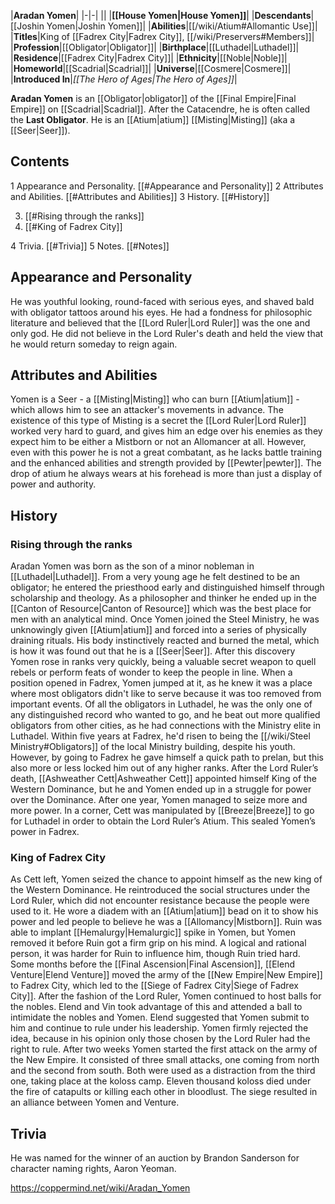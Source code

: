 |**Aradan Yomen**|
|-|-|
||
|**[[House Yomen\|House Yomen]]**|
|**Descendants**|[[Joshin Yomen\|Joshin Yomen]]|
|**Abilities**|[[/wiki/Atium#Allomantic Use]]|
|**Titles**|King of [[Fadrex City\|Fadrex City]], [[/wiki/Preservers#Members]]|
|**Profession**|[[Obligator\|Obligator]]|
|**Birthplace**|[[Luthadel\|Luthadel]]|
|**Residence**|[[Fadrex City\|Fadrex City]]|
|**Ethnicity**|[[Noble\|Noble]]|
|**Homeworld**|[[Scadrial\|Scadrial]]|
|**Universe**|[[Cosmere\|Cosmere]]|
|**Introduced In**|*[[The Hero of Ages\|The Hero of Ages]]*|

**Aradan Yomen** is an [[Obligator\|obligator]] of the [[Final Empire\|Final Empire]] on [[Scadrial\|Scadrial]]. After the Catacendre, he is often called the **Last Obligator**. He is an [[Atium\|atium]] [[Misting\|Misting]] (aka a [[Seer\|Seer]]).

## Contents

1 Appearance and Personality. [[#Appearance and Personality]] 
2 Attributes and Abilities. [[#Attributes and Abilities]] 
3 History. [[#History]] 

3. [[#Rising through the ranks]] 
3. [[#King of Fadrex City]] 


4 Trivia. [[#Trivia]] 
5 Notes. [[#Notes]] 


## Appearance and Personality
He was youthful looking, round-faced with serious eyes, and shaved bald with obligator tattoos around his eyes.  He had a fondness for philosophic literature and believed that the [[Lord Ruler\|Lord Ruler]] was the one and only god. He did not believe in the Lord Ruler's death and held the view that he would return someday to reign again.

## Attributes and Abilities
Yomen is a Seer - a [[Misting\|Misting]] who can burn [[Atium\|atium]] - which allows him to see an attacker's movements in advance. The existence of this type of Misting is a secret the [[Lord Ruler\|Lord Ruler]] worked very hard to guard, and gives him an edge over his enemies as they expect him to be either a Mistborn or not an Allomancer at all. However, even with this power he is not a great combatant, as he lacks battle training and the enhanced abilities and strength provided by [[Pewter\|pewter]].
The drop of atium he always wears at his forehead is more than just a display of power and authority.

## History
### Rising through the ranks
Aradan Yomen was born as the son of a minor nobleman in [[Luthadel\|Luthadel]]. From a very young age he felt destined to be an obligator; he entered the priesthood early and distinguished himself through scholarship and theology. As a philosopher and thinker he ended up in the [[Canton of Resource\|Canton of Resource]] which was the best place for men with an analytical mind.
Once Yomen joined the Steel Ministry, he was unknowingly given [[Atium\|atium]] and forced into a series of physically draining rituals. His body instinctively reacted and burned the metal, which is how it was found out that he is a [[Seer\|Seer]].
After this discovery Yomen rose in ranks very quickly, being a valuable secret weapon to quell rebels or perform feats of wonder to keep the people in line.
When a position opened in Fadrex, Yomen jumped at it, as he knew it was a place where most obligators didn't like to serve because it was too removed from important events. Of all the obligators in Luthadel, he was the only one of any distinguished record who wanted to go, and he beat out more qualified obligators from other cities, as he had connections with the Ministry elite in Luthadel.
Within five years at Fadrex, he'd risen to being the [[/wiki/Steel Ministry#Obligators]] of the local Ministry building, despite his youth. However, by going to Fadrex he gave himself a quick path to prelan, but this also more or less locked him out of any higher ranks. After the Lord Ruler’s death, [[Ashweather Cett\|Ashweather Cett]] appointed himself King of the Western Dominance, but he and Yomen ended up in a struggle for power over the Dominance. After one year, Yomen managed to seize more and more power. In a corner, Cett was manipulated by [[Breeze\|Breeze]] to go for Luthadel in order to obtain the Lord Ruler’s Atium. This sealed Yomen’s power in Fadrex.

### King of Fadrex City
As Cett left, Yomen seized the chance to appoint himself as the new king of the Western Dominance. He reintroduced the social structures under the Lord Ruler, which did not encounter resistance because the people were used to it. He wore a diadem with an [[Atium\|atium]] bead on it to show his power and led people to believe he was a [[Allomancy\|Mistborn]]. Ruin was able to implant [[Hemalurgy\|Hemalurgic]] spike in Yomen, but Yomen removed it before Ruin got a firm grip on his mind. A logical and rational person, it was harder for Ruin to influence him, though Ruin tried hard.
Some months before the [[Final Ascension\|Final Ascension]], [[Elend Venture\|Elend Venture]] moved the army of the [[New Empire\|New Empire]] to Fadrex City, which led to the [[Siege of Fadrex City\|Siege of Fadrex City]]. After the fashion of the Lord Ruler, Yomen continued to host balls for the nobles. Elend and Vin took advantage of this and attended a ball to intimidate the nobles and Yomen. Elend suggested that Yomen submit to him and continue to rule under his leadership. Yomen firmly rejected the idea, because in his opinion only those chosen by the Lord Ruler had the right to rule.
After two weeks Yomen started the first attack on the army of the New Empire. It consisted of three small attacks, one coming from north and the second from south. Both were used as a distraction from the third one, taking place at the koloss camp. Eleven thousand koloss died under the fire of catapults or killing each other in bloodlust.
The siege resulted in an alliance between Yomen and Venture.

## Trivia
He was named for the winner of an auction by Brandon Sanderson for character naming rights, Aaron Yeoman.


https://coppermind.net/wiki/Aradan_Yomen